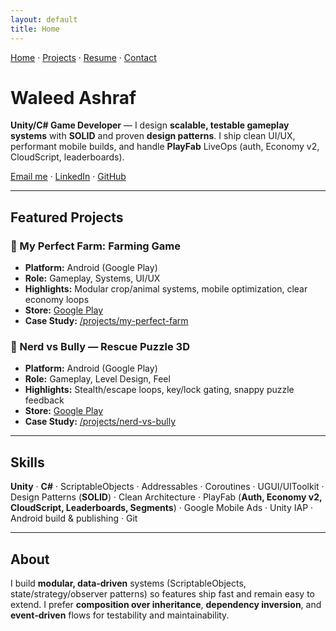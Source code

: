 ```yaml
---
layout: default
title: Home
---
```


[Home](/) · [Projects](/projects) · [Resume](/resume) · [Contact](/contact)


# Waleed Ashraf
**Unity/C# Game Developer** — I design **scalable, testable gameplay systems** with **SOLID** and proven **design patterns**. I ship clean UI/UX, performant mobile builds, and handle **PlayFab** LiveOps (auth, Economy v2, CloudScript, leaderboards).

[Email me](mailto:your@email.com) · [LinkedIn](https://www.linkedin.com/in/waleed-ashraf-650810262/) · [GitHub](https://github.com/waleedme)

---

## Featured Projects

### 🌾 My Perfect Farm: Farming Game
- **Platform:** Android (Google Play)
- **Role:** Gameplay, Systems, UI/UX
- **Highlights:** Modular crop/animal systems, mobile optimization, clear economy loops
- **Store:** [Google Play](https://play.google.com/store/apps/details?id=com.elitegames.myperfectfarm)
- **Case Study:** [/projects/my-perfect-farm](/projects/my-perfect-farm)

### 🧠 Nerd vs Bully — Rescue Puzzle 3D
- **Platform:** Android (Google Play)
- **Role:** Gameplay, Level Design, Feel
- **Highlights:** Stealth/escape loops, key/lock gating, snappy puzzle feedback
- **Store:** [Google Play](https://play.google.com/store/apps/details?id=com.tapfire.nerdvsbully)
- **Case Study:** [/projects/nerd-vs-bully](/projects/nerd-vs-bully)

---

## Skills
**Unity** · **C#** · ScriptableObjects · Addressables · Coroutines · UGUI/UIToolkit ·
Design Patterns (**SOLID**) · Clean Architecture · PlayFab (**Auth, Economy v2, CloudScript, Leaderboards, Segments**) ·
Google Mobile Ads · Unity IAP · Android build & publishing · Git

---

## About
I build **modular, data‑driven** systems (ScriptableObjects, state/strategy/observer patterns) so features ship fast and remain easy to extend. I prefer **composition over inheritance**, **dependency inversion**, and **event‑driven** flows for testability and maintainability.
